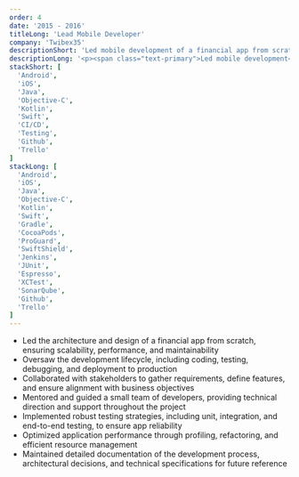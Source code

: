 ```yaml
---
order: 4
date: '2015 - 2016'
titleLong: 'Lead Mobile Developer'
company: 'Twibex35'
descriptionShort: 'Led mobile development of a financial app from scratch to help users save and invest in the stock market. Oversaw the entire development lifecycle, including architecture design, coding, and deployment'
descriptionLong: '<p><span class="text-primary">Led mobile development</span> of a financial app from scratch to help users save and invest in the stock market. Oversaw the entire <span class="text-primary">development lifecycle</span>, including <span class="text-primary">architecture design</span>, <span class="text-primary">coding</span>, and <span class="text-primary">deployment</span>. <span class="text-primary">Collaborated</span> with <span class="text-primary">stakeholders</span> to define key features and ensure the app met user needs while adhering to industry standards and best practices</p>'
stackShort: [
  'Android',
  'iOS',
  'Java',
  'Objective-C',
  'Kotlin',
  'Swift',
  'CI/CD',
  'Testing',
  'Github',
  'Trello'
]
stackLong: [
  'Android',
  'iOS',
  'Java',
  'Objective-C',
  'Kotlin',
  'Swift',
  'Gradle',
  'CocoaPods',
  'ProGuard',
  'SwiftShield',
  'Jenkins',
  'JUnit',
  'Espresso',
  'XCTest',
  'SonarQube',
  'Github',
  'Trello'
]
---
```

<p>
  <ul>
    <li><span class="text-primary">Led the architecture and design</span> of a financial app from scratch, ensuring scalability, performance, and maintainability</li>
    <li><span class="text-primary">Oversaw the development lifecycle</span>, including coding, testing, debugging, and deployment to production</li>
    <li><span class="text-primary">Collaborated with stakeholders</span> to gather requirements, define features, and ensure alignment with business objectives</li>
    <li><span class="text-primary">Mentored and guided a small team</span> of developers, providing technical direction and support throughout the project</li>
    <li><span class="text-primary">Implemented robust testing strategies</span>, including unit, integration, and end-to-end testing, to ensure app reliability</li>
    <li><span class="text-primary">Optimized application performance</span> through profiling, refactoring, and efficient resource management</li>
    <li><span class="text-primary">Maintained detailed documentation</span> of the development process, architectural decisions, and technical specifications for future reference</li>
  </ul>
</p>